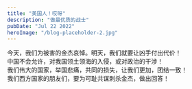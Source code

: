 ```yaml
---
title: "美国人！哎呀"
description: "做最优质的战士"
pubDate: "Jul 22 2022"
heroImage: "/blog-placeholder-2.jpg"
---
```


今天，我们为被害的金杰哀悼。明天，我们就要让凶手付出代价！<br>
中国不会允许，对我国领土领海的入侵，或对政治的干涉！<br>
我们伟大的国家，举国悲痛，共同的损失，让我们更加，团结一致！<br>
我们西方国家的朋友们，要为可耻共谋刺杀金杰，做出回答！